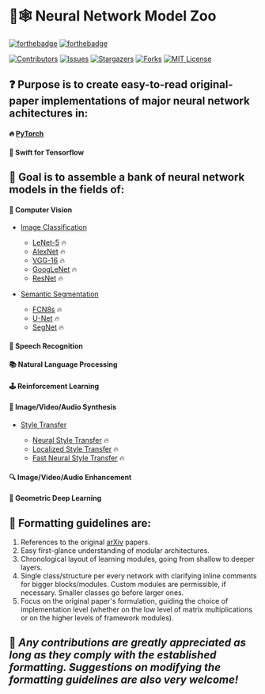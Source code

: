 # :brain::spider_web: Neural Network Model Zoo
[![forthebadge](https://forthebadge.com/images/badges/open-source.svg)](http://forthebadge.com)
[![forthebadge](https://forthebadge.com/images/badges/built-with-love.svg)](http://forthebadge.com)

[![Contributors][contributors-shield]][contributors-url]
[![Issues][issues-shield]][issues-url]
[![Stargazers][stars-shield]][stars-url]
[![Forks][forks-shield]][forks-url]
[![MIT License][license-shield]][license-url]

## :question: Purpose is to create easy-to-read original-paper implementations of major neural network achitectures in:

#### :fire: [PyTorch](https://github.com/geotrush/Neural-Network-Zoo/tree/main/PyTorch)

#### :ocean: Swift for Tensorflow

## :dart: Goal is to assemble a bank of neural network models in the fields of:

#### :eyes: Computer Vision

- [Image Classification](https://github.com/geotrush/Neural-Network-Model-Zoo/blob/main/PyTorch/Computer%20Vision/Image%20Classification)
  - [LeNet-5](https://github.com/geotrush/Neural-Network-Zoo/blob/main/PyTorch/Computer%20Vision/Image%20Classification/LeNet-5.py) :fire:
  - [AlexNet](https://github.com/geotrush/Neural-Network-Model-Zoo/blob/main/PyTorch/Computer%20Vision/Image%20Classification/AlexNet.py) :fire:
  - [VGG-16](https://github.com/geotrush/Neural-Network-Model-Zoo/blob/main/PyTorch/Computer%20Vision/Image%20Classification/VGG-16.py) :fire:
  - [GoogLeNet](https://github.com/geotrush/Neural-Network-Zoo/blob/main/PyTorch/Computer%20Vision/Image%20Classification/GoogLeNet.py) :fire:
  - [ResNet](https://github.com/geotrush/Neural-Network-Zoo/blob/main/PyTorch/Computer%20Vision/Image%20Classification/ResNet.py) :fire:

- [Semantic Segmentation](https://github.com/geotrush/Neural-Network-Model-Zoo/tree/main/PyTorch/Computer%20Vision/Semantic%20Segmentation)
  - [FCN8s](https://github.com/geotrush/Neural-Network-Zoo/blob/main/PyTorch/Computer%20Vision/Semantic%20Segmentation/FCN8s.py) :fire:
  - [U-Net](https://github.com/geotrush/Neural-Network-Model-Zoo/blob/main/PyTorch/Computer%20Vision/Semantic%20Segmentation/U-Net.py) :fire:
  - [SegNet](https://github.com/geotrush/Neural-Network-Model-Zoo/blob/main/PyTorch/Computer%20Vision/Semantic%20Segmentation/SegNet.py) :fire:

#### :speech_balloon: Speech Recognition

#### :books: Natural Language Processing

#### :joystick: Reinforcement Learning

#### :art: Image/Video/Audio Synthesis

- [Style Transfer](https://github.com/geotrush/Neural-Network-Zoo/blob/main/PyTorch/Image%20%7C%20Audio%20%7C%20Video%20Synthesis/Style%20Transfer)

  - [Neural Style Transfer](https://github.com/geotrush/Neural-Network-Zoo/blob/main/PyTorch/Image%20%7C%20Audio%20%7C%20Video%20Synthesis/Style%20Transfer/Neural%20Style%20Transfer.ipynb) :fire:
  - [Localized Style Transfer](https://github.com/geotrush/Neural-Network-Zoo/blob/main/PyTorch/Image%20%7C%20Audio%20%7C%20Video%20Synthesis/Style%20Transfer/Localized%20Style%20Transfer.ipynb) :fire:
  - [Fast Neural Style Transfer](https://github.com/geotrush/Neural-Network-Zoo/blob/main/PyTorch/Image%20%7C%20Audio%20%7C%20Video%20Synthesis/Style%20Transfer/Fast%20Neural%20Style%20Transfer.ipynb) :fire:

#### :mag: Image/Video/Audio Enhancement

#### :dna: Geometric Deep Learning

## :triangular_ruler: Formatting guidelines are:

1. References to the original [arXiv](https://arxiv.org/) papers.
2. Easy first-glance understanding of modular architectures.
3. Chronological layout of learning modules, going from shallow to deeper layers.
4. Single class/structure per every network with clarifying inline comments for bigger blocks/modules. Custom modules are permissible, if necessary. Smaller classes go before larger ones.
5. Focus on the original paper's formulation, guiding the choice of implementation level (whether on the low level of matrix multiplications or on the higher levels of framework modules).

## :hugs: *Any contributions are greatly appreciated as long as they comply with the established formatting. Suggestions on modifying the formatting guidelines are also very welcome!*

<!-- MARKDOWN LINKS -->
[contributors-shield]: https://img.shields.io/github/contributors/geotrush/Neural-Network-Zoo.svg?style=for-the-badge
[contributors-url]: https://github.com/geotrush/Neural-Network-Zoo/graphs/contributors
[forks-shield]: https://img.shields.io/github/forks/geotrush/Neural-Network-Zoo.svg?style=for-the-badge
[forks-url]: https://github.com/geotrush/Neural-Network-Zoo/network/members
[stars-shield]: https://img.shields.io/github/stars/geotrush/Neural-Network-Zoo.svg?style=for-the-badge
[stars-url]: https://github.com/geotrush/Neural-Network-Zoo/stargazers
[issues-shield]: https://img.shields.io/github/issues/geotrush/Neural-Network-Zoo.svg?style=for-the-badge
[issues-url]: https://github.com/geotrush/Neural-Network-Zoo/issues
[license-shield]: https://img.shields.io/github/license/geotrush/Neural-Network-Zoo.svg?style=for-the-badge
[license-url]: https://github.com/geotrush/Neural-Network-Zoo/blob/master/LICENSE.md
